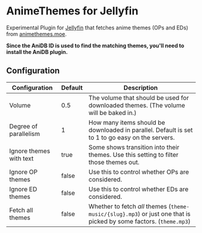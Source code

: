 # AnimeThemes for Jellyfin

Experimental Plugin for [Jellyfin](https://jellyfin.org/) that fetches anime themes (OPs and EDs)
from [animethemes.moe](https://animethemes.moe).

**Since the AniDB ID is used to find the matching themes, you'll need to install the AniDB plugin.**

## Configuration

| Configuration           | Default | Description                                                                                                        |
|-------------------------|---------|--------------------------------------------------------------------------------------------------------------------|
| Volume                  | 0.5     | The volume that should be used for downloaded themes. (The volume will be baked in.)                               |
| Degree of parallelism   | 1       | How many items should be downloaded in parallel. Default is set to 1 to go easy on the servers.                    |
| Ignore themes with text | true    | Some shows transition into their themes. Use this setting to filter those themes out.                              |
| Ignore OP themes        | false   | Use this to control whether OPs are considered.                                                                    |
| Ignore ED themes        | false   | Use this to control whether EDs are considered.                                                                    |
| Fetch all themes        | false   | Whether to fetch *all* themes (`theme-music/{slug}.mp3`) or just one that is picked by some factors. (`theme.mp3`) |
